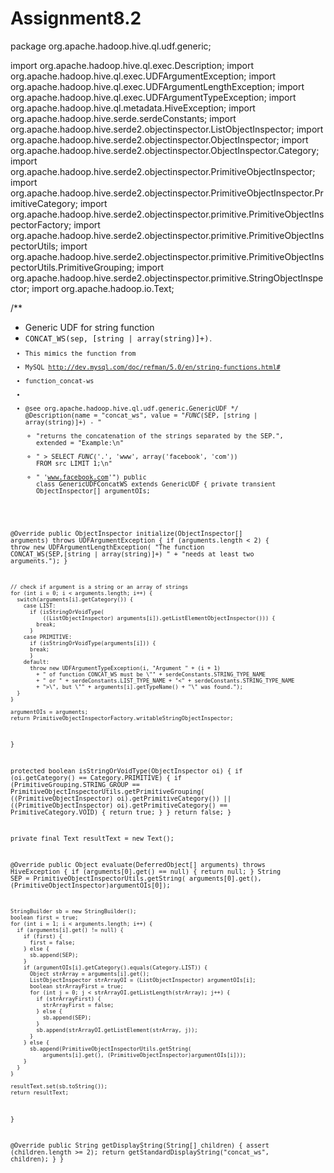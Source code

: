 # Assignment8.2


package org.apache.hadoop.hive.ql.udf.generic;

import org.apache.hadoop.hive.ql.exec.Description;
import org.apache.hadoop.hive.ql.exec.UDFArgumentException;
import org.apache.hadoop.hive.ql.exec.UDFArgumentLengthException;
import org.apache.hadoop.hive.ql.exec.UDFArgumentTypeException;
import org.apache.hadoop.hive.ql.metadata.HiveException;
import org.apache.hadoop.hive.serde.serdeConstants;
import org.apache.hadoop.hive.serde2.objectinspector.ListObjectInspector;
import org.apache.hadoop.hive.serde2.objectinspector.ObjectInspector;
import org.apache.hadoop.hive.serde2.objectinspector.ObjectInspector.Category;
import org.apache.hadoop.hive.serde2.objectinspector.PrimitiveObjectInspector;
import org.apache.hadoop.hive.serde2.objectinspector.PrimitiveObjectInspector.PrimitiveCategory;
import org.apache.hadoop.hive.serde2.objectinspector.primitive.PrimitiveObjectInspectorFactory;
import org.apache.hadoop.hive.serde2.objectinspector.primitive.PrimitiveObjectInspectorUtils;
import org.apache.hadoop.hive.serde2.objectinspector.primitive.PrimitiveObjectInspectorUtils.PrimitiveGrouping;
import org.apache.hadoop.hive.serde2.objectinspector.primitive.StringObjectInspector;
import org.apache.hadoop.io.Text;

/**
 * Generic UDF for string function
 * <code>CONCAT_WS(sep, [string | array(string)]+)<code>.
 * This mimics the function from
 * MySQL http://dev.mysql.com/doc/refman/5.0/en/string-functions.html#
 * function_concat-ws
 *
 * @see org.apache.hadoop.hive.ql.udf.generic.GenericUDF
 */
@Description(name = "concat_ws",
    value = "_FUNC_(SEP, [string | array(string)]+) - "
    + "returns the concatenation of the strings separated by the SEP.",
    extended = "Example:\n"
    + "  > SELECT _FUNC_('.', 'www', array('facebook', 'com')) FROM src LIMIT 1;\n"
    + "  'www.facebook.com'")
public class GenericUDFConcatWS extends GenericUDF {
  private transient ObjectInspector[] argumentOIs;

  @Override
  public ObjectInspector initialize(ObjectInspector[] arguments) throws UDFArgumentException {
    if (arguments.length < 2) {
      throw new UDFArgumentLengthException(
          "The function CONCAT_WS(SEP,[string | array(string)]+) "
            + "needs at least two arguments.");
    }

    // check if argument is a string or an array of strings
    for (int i = 0; i < arguments.length; i++) {
      switch(arguments[i].getCategory()) {
        case LIST:
          if (isStringOrVoidType(
              ((ListObjectInspector) arguments[i]).getListElementObjectInspector())) {
            break;
          }
        case PRIMITIVE:
          if (isStringOrVoidType(arguments[i])) {
          break;
          }
        default:
          throw new UDFArgumentTypeException(i, "Argument " + (i + 1)
            + " of function CONCAT_WS must be \"" + serdeConstants.STRING_TYPE_NAME
            + " or " + serdeConstants.LIST_TYPE_NAME + "<" + serdeConstants.STRING_TYPE_NAME
            + ">\", but \"" + arguments[i].getTypeName() + "\" was found.");
      }
    }

    argumentOIs = arguments;
    return PrimitiveObjectInspectorFactory.writableStringObjectInspector;
  }

  protected boolean isStringOrVoidType(ObjectInspector oi) {
    if (oi.getCategory() == Category.PRIMITIVE) {
      if (PrimitiveGrouping.STRING_GROUP
          == PrimitiveObjectInspectorUtils.getPrimitiveGrouping(
              ((PrimitiveObjectInspector) oi).getPrimitiveCategory())
          || ((PrimitiveObjectInspector) oi).getPrimitiveCategory() == PrimitiveCategory.VOID) {
        return true;
      }
    }
    return false;
  }

  private final Text resultText = new Text();

  @Override
  public Object evaluate(DeferredObject[] arguments) throws HiveException {
    if (arguments[0].get() == null) {
      return null;
    }
    String SEP = PrimitiveObjectInspectorUtils.getString(
        arguments[0].get(), (PrimitiveObjectInspector)argumentOIs[0]);

    StringBuilder sb = new StringBuilder();
    boolean first = true;
    for (int i = 1; i < arguments.length; i++) {
      if (arguments[i].get() != null) {
        if (first) {
          first = false;
        } else {
          sb.append(SEP);
        }
        if (argumentOIs[i].getCategory().equals(Category.LIST)) {
          Object strArray = arguments[i].get();
          ListObjectInspector strArrayOI = (ListObjectInspector) argumentOIs[i];
          boolean strArrayFirst = true;
          for (int j = 0; j < strArrayOI.getListLength(strArray); j++) {
            if (strArrayFirst) {
              strArrayFirst = false;
            } else {
              sb.append(SEP);
            }
            sb.append(strArrayOI.getListElement(strArray, j));
          }
        } else {
          sb.append(PrimitiveObjectInspectorUtils.getString(
              arguments[i].get(), (PrimitiveObjectInspector)argumentOIs[i]));
        }
      }
    }

    resultText.set(sb.toString());
    return resultText;
  }

  @Override
  public String getDisplayString(String[] children) {
    assert (children.length >= 2);
    return getStandardDisplayString("concat_ws", children);
  }
}
